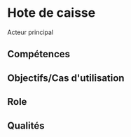 
# Hote de caisse
Acteur principal

## Compétences

## Objectifs/Cas d'utilisation

## Role


## Qualités
